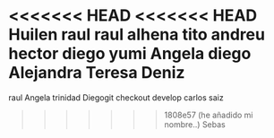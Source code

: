 <<<<<<< HEAD
<<<<<<< HEAD
Huilen
raul
raul alhena
tito
andreu
hector
diego
yumi
Angela
diego
Alejandra
Teresa
Deniz
=======
raul
Angela
trinidad
Diegogit checkout develop
carlos saiz
>>>>>>> 1808e57 (he añadido mi nombre..)
Sebas